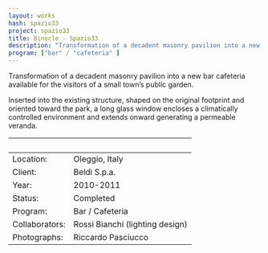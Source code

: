 ```yaml
---
layout: works
hash: spazio33
project: spazio33
title: Binocle - Spazio33
description: "Transformation of a decadent masonry pavilion into a new bar cafeteria available for the visitors of a small town’s public garden. Inserted into the existing..."
program: ["bar" / "cafeteria" ]
---
```


Transformation of a decadent masonry pavilion into a new bar cafeteria available for the visitors of a small town’s public garden.

Inserted into the existing structure, shaped on the original footprint and oriented toward the park, a long glass window encloses a climatically controlled environment and extends onward generating a permeable veranda.

|&nbsp;|&nbsp;|
|:----------|:---------------|
| Location:      | Oleggio, Italy|
| Client:        | Beldì S.p.a.|
| Year:          | 2010-2011|
| Status:        | Completed|
| Program:       | Bar / Cafeteria|
| Collaborators: | Rossi Bianchi (lighting design) |
| Photographs:   | Riccardo Pasciucco|
